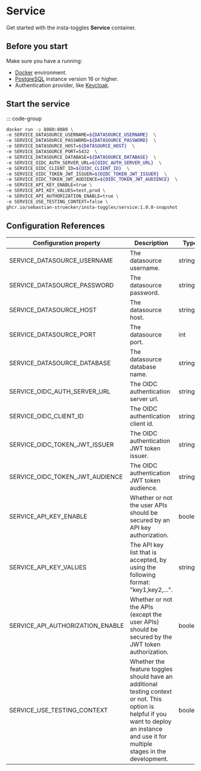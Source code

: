 # Service

Get started with the insta-toggles **Service** container.

## Before you start

Make sure you have a running:
- [Docker](https://www.docker.com/) environment.
- [PostgreSQL](https://www.postgresql.org/) instance version 16 or higher.
- Authentication provider, like [Keycloak](https://www.keycloak.org/).

## Start the service

::: code-group

```sh [docker]
docker run -p 8080:8080 \
-e SERVICE_DATASOURCE_USERNAME=${DATASOURCE_USERNAME}  \
-e SERVICE_DATASOURCE_PASSWORD=${DATASOURCE_PASSWORD}  \
-e SERVICE_DATASOURCE_HOST=${DATASOURCE_HOST}  \
-e SERVICE_DATASOURCE_PORT=5432  \
-e SERVICE_DATASOURCE_DATABASE=${DATASOURCE_DATABASE}  \
-e SERVICE_OIDC_AUTH_SERVER_URL=${OIDC_AUTH_SERVER_URL}  \
-e SERVICE_OIDC_CLIENT_ID=${OIDC_CLIENT_ID}  \
-e SERVICE_OIDC_TOKEN_JWT_ISSUER=${OIDC_TOKEN_JWT_ISSUER}  \
-e SERVICE_OIDC_TOKEN_JWT_AUDIENCE=${OIDC_TOKEN_JWT_AUDIENCE}  \
-e SERVICE_API_KEY_ENABLE=true \
-e SERVICE_API_KEY_VALUES=test,prod \
-e SERVICE_API_AUTHORIZATION_ENABLE=true \
-e SERVICE_USE_TESTING_CONTEXT=false \
ghcr.io/sebastian-struecker/insta-toggles/service:1.0.0-snapshot
```

## Configuration References

| Configuration property           | Description                                                                                                                                                                               | Type     | Default |
|----------------------------------|-------------------------------------------------------------------------------------------------------------------------------------------------------------------------------------------|----------|---------|
| SERVICE_DATASOURCE_USERNAME      | The datasource username.                                                                                                                                                                  | string   |         |
| SERVICE_DATASOURCE_PASSWORD      | The datasource password.                                                                                                                                                                  | string   |         |
| SERVICE_DATASOURCE_HOST          | The datasource host.                                                                                                                                                                      | string   |         |
| SERVICE_DATASOURCE_PORT          | The datasource port.                                                                                                                                                                      | int      |         |
| SERVICE_DATASOURCE_DATABASE      | The datasource database name.                                                                                                                                                             | string   |         |
| SERVICE_OIDC_AUTH_SERVER_URL     | The OIDC authentication server url.                                                                                                                                                       | string   |         |
| SERVICE_OIDC_CLIENT_ID           | The OIDC authentication client id.                                                                                                                                                        | string   |         |
| SERVICE_OIDC_TOKEN_JWT_ISSUER    | The OIDC authentication JWT token issuer.                                                                                                                                                 | string   |         |
| SERVICE_OIDC_TOKEN_JWT_AUDIENCE  | The OIDC authentication JWT token audience.                                                                                                                                               | string   |         |
| SERVICE_API_KEY_ENABLE           | Whether or not the user APIs should be secured by an API key authorization.                                                                                                               | boolean  | true    |
| SERVICE_API_KEY_VALUES           | The API key list that is accepted, by using the following format: "key1,key2,...".                                                                                                        | string[] |         |
| SERVICE_API_AUTHORIZATION_ENABLE | Whether or not the APIs (except the user APIs) should be secured by the JWT token authorization.                                                                                          | boolean  | true    |
| SERVICE_USE_TESTING_CONTEXT      | Whether the feature toggles should have an additional testing context or not. This option is helpful if you want to deploy an instance and use it for multiple stages in the development. | boolean  | false   |
